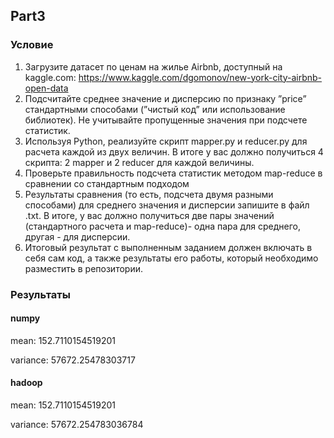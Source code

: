 ## Part3

### Условие
1. Загрузите датасет по ценам на жилье Airbnb, доступный на kaggle.com:
https://www.kaggle.com/dgomonov/new-york-city-airbnb-open-data
2. Подсчитайте среднее значение и дисперсию по признаку ”price” стандартными способами (”чистый код” или
использование библиотек). Не учитывайте пропущенные значения при подсчете статистик.
3. Используя Python, реализуйте скрипт mapper.py и reducer.py для расчета каждой из двух величин. В итоге у вас
должно получиться 4 скрипта: 2 mapper и 2 reducer для каждой величины.
4. Проверьте правильность подсчета статистик методом map-reduce в сравнении со стандартным подходом
5. Результаты сравнения (то есть, подсчета двумя разными способами) для среднего значения и дисперсии запишите в
файл .txt. В итоге, у вас должно получиться две пары значений (стандартного расчета и map-reduce)- одна пара для
среднего, другая - для дисперсии.
6. Итоговый результат с выполненным заданием должен включать в себя сам код, а также результаты его работы,
который необходимо разместить в репозитории.

### Результаты
#### numpy
mean: 152.7110154519201

variance: 57672.25478303717

#### hadoop
mean: 152.7110154519201	

variance: 57672.254783036784
